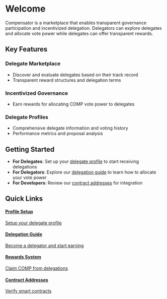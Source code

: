 # Welcome

Compensator is a marketplace that enables transparent governance participation and incentivized delegation. Delegators can explore delegates and allocate vote power while delegates can offer transparent rewards.

## Key Features

### **Delegate Marketplace**
- Discover and evaluate delegates based on their track record
- Transparent reward structures and delegation terms

### **Incentivized Governance**
- Earn rewards for allocating COMP vote power to delegates

### **Delegate Profiles**
- Comprehensive delegate information and voting history
- Performance metrics and proposal analysis

## Getting Started

- **For Delegates**: Set up your [delegate profile](./overview/profiles) to start receiving delegations
- **For Delegators**: Explore our [delegation guide](./overview/delegation) to learn how to allocate your vote power
- **For Developers**: Review our [contract addresses](../contracts/addresses) for integration

## Quick Links

<style>
{`
.quick-links-grid {
  display: grid;
  grid-template-columns: repeat(auto-fit, minmax(300px, 1fr));
  gap: 12px;
  margin-top: 1rem;
  margin-bottom: 1rem;
}

.quick-link-card {
  padding: 1.5rem;
  border: 1px solid var(--ifm-color-emphasis-200);
  border-radius: 6px;
  background-color: var(--ifm-color-emphasis-0);
  transition: all 0.2s ease;
  cursor: pointer;
  text-decoration: none;
  color: inherit;
}

.quick-link-card:hover {
  border-color: #10B981;
  box-shadow: 0px 4px 8px rgba(0,0,0,0.1);
  transform: translateY(-2px);
  text-decoration: none;
}

.quick-link-card h4 {
  margin: 0 0 0.5rem 0;
  color: var(--ifm-font-color-base);
}

.quick-link-card p {
  margin: 0;
  font-size: 0.9rem;
  opacity: 0.8;
}


`}
</style>

<div class="quick-links-grid">

<a href="../overview/profiles" class="quick-link-card">
  <h4>Profile Setup</h4>
  <p>Setup your delegate profile</p>
</a>

<a href="../overview/delegation" class="quick-link-card">
  <h4>Delegation Guide</h4>
  <p>Become a delegator and start earning</p>
</a>

<a href="../overview/rewards" class="quick-link-card">
  <h4>Rewards System</h4>
  <p>Claim COMP from delegations</p>
</a>

<a href="../contracts/addresses" class="quick-link-card">
  <h4>Contract Addresses</h4>
  <p>Verify smart contracts</p>
</a>
</div>